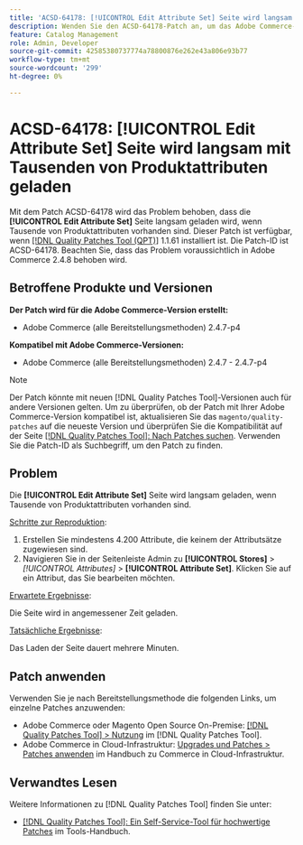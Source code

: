 ```yaml
---
title: 'ACSD-64178: [!UICONTROL Edit Attribute Set] Seite wird langsam mit Tausenden von Produktattributen geladen'
description: Wenden Sie den ACSD-64178-Patch an, um das Adobe Commerce-Problem zu beheben, bei dem die [!UICONTROL Edit Attribute Set]-Seite langsam geladen wird, wenn Tausende von Produktattributen vorhanden sind.
feature: Catalog Management
role: Admin, Developer
source-git-commit: 42585380737774a78800876e262e43a806e93b77
workflow-type: tm+mt
source-wordcount: '299'
ht-degree: 0%

---
```


# ACSD-64178: [!UICONTROL Edit Attribute Set] Seite wird langsam mit Tausenden von Produktattributen geladen

Mit dem Patch ACSD-64178 wird das Problem behoben, dass die **[!UICONTROL Edit Attribute Set]** Seite langsam geladen wird, wenn Tausende von Produktattributen vorhanden sind. Dieser Patch ist verfügbar, wenn [[!DNL Quality Patches Tool (QPT)]](/help/tools/quality-patches-tool/quality-patches-tool-to-self-serve-quality-patches.md) 1.1.61 installiert ist. Die Patch-ID ist ACSD-64178. Beachten Sie, dass das Problem voraussichtlich in Adobe Commerce 2.4.8 behoben wird.

## Betroffene Produkte und Versionen

**Der Patch wird für die Adobe Commerce-Version erstellt:**

* Adobe Commerce (alle Bereitstellungsmethoden) 2.4.7-p4

**Kompatibel mit Adobe Commerce-Versionen:**

* Adobe Commerce (alle Bereitstellungsmethoden) 2.4.7 - 2.4.7-p4

>[!NOTE]
>
>Der Patch könnte mit neuen [!DNL Quality Patches Tool]-Versionen auch für andere Versionen gelten. Um zu überprüfen, ob der Patch mit Ihrer Adobe Commerce-Version kompatibel ist, aktualisieren Sie das `magento/quality-patches` auf die neueste Version und überprüfen Sie die Kompatibilität auf der Seite [[!DNL Quality Patches Tool]: Nach Patches suchen](https://experienceleague.adobe.com/tools/commerce-quality-patches/index.html). Verwenden Sie die Patch-ID als Suchbegriff, um den Patch zu finden.

## Problem

Die **[!UICONTROL Edit Attribute Set]** Seite wird langsam geladen, wenn Tausende von Produktattributen vorhanden sind.

<u>Schritte zur Reproduktion</u>:

1. Erstellen Sie mindestens 4.200 Attribute, die keinem der Attributsätze zugewiesen sind.
1. Navigieren Sie in der Seitenleiste Admin zu **[!UICONTROL Stores]** > *[!UICONTROL Attributes]* > **[!UICONTROL Attribute Set]**. Klicken Sie auf ein Attribut, das Sie bearbeiten möchten.

<u>Erwartete Ergebnisse</u>:

Die Seite wird in angemessener Zeit geladen.

<u>Tatsächliche Ergebnisse</u>:

Das Laden der Seite dauert mehrere Minuten.

## Patch anwenden

Verwenden Sie je nach Bereitstellungsmethode die folgenden Links, um einzelne Patches anzuwenden:

* Adobe Commerce oder Magento Open Source On-Premise: [[!DNL Quality Patches Tool] > Nutzung](/help/tools/quality-patches-tool/usage.md) im [!DNL Quality Patches Tool].
* Adobe Commerce in Cloud-Infrastruktur: [Upgrades und Patches > Patches anwenden](https://experienceleague.adobe.com/docs/commerce-cloud-service/user-guide/develop/upgrade/apply-patches.html) im Handbuch zu Commerce in Cloud-Infrastruktur.


## Verwandtes Lesen

Weitere Informationen zu [!DNL Quality Patches Tool] finden Sie unter:

* [[!DNL Quality Patches Tool]: Ein Self-Service-Tool für hochwertige Patches](/help/tools/quality-patches-tool/quality-patches-tool-to-self-serve-quality-patches.md) im Tools-Handbuch.
